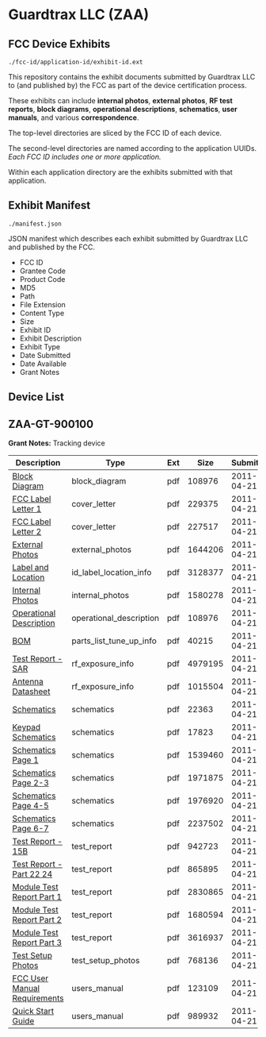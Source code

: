 # Guardtrax  LLC (ZAA)
## FCC Device Exhibits

```
./fcc-id/application-id/exhibit-id.ext
```

This repository contains the exhibit documents submitted by Guardtrax  LLC to (and published by) the FCC as part of the device certification process.

These exhibits can include **internal photos**, **external photos**, **RF test reports**, **block diagrams**, **operational descriptions**, **schematics**, **user manuals**, and various **correspondence**.

The top-level directories are sliced by the FCC ID of each device.

The second-level directories are named according to the application UUIDs. *Each FCC ID includes one or more application.*

Within each application directory are the exhibits submitted with that application. 

## Exhibit Manifest

```
./manifest.json
```

JSON manifest which describes each exhibit submitted by Guardtrax  LLC and published by the FCC.

- FCC ID
- Grantee Code
- Product Code
- MD5
- Path
- File Extension
- Content Type
- Size
- Exhibit ID
- Exhibit Description
- Exhibit Type
- Date Submitted
- Date Available
- Grant Notes

## Device List
## ZAA-GT-900100
**Grant Notes:** Tracking device

| Description | Type | Ext | Size | Submitted | Available |
| ----------- | ---- | --- | ---- | --------- | --------- |
| [Block Diagram](ZAA-GT-900100/f7cd9678d8cd6f50ca81aea8c50976b1/1451948.pdf) | block_diagram | pdf | 108976 | 2011-04-21 | 2011-04-21 |
| [FCC Label Letter 1](ZAA-GT-900100/f7cd9678d8cd6f50ca81aea8c50976b1/1451941.pdf) | cover_letter | pdf | 229375 | 2011-04-21 | 2011-04-21 |
| [FCC Label Letter 2](ZAA-GT-900100/f7cd9678d8cd6f50ca81aea8c50976b1/1451942.pdf) | cover_letter | pdf | 227517 | 2011-04-21 | 2011-04-21 |
| [External Photos](ZAA-GT-900100/f7cd9678d8cd6f50ca81aea8c50976b1/1451940.pdf) | external_photos | pdf | 1644206 | 2011-04-21 | 2011-04-21 |
| [Label and Location](ZAA-GT-900100/f7cd9678d8cd6f50ca81aea8c50976b1/1451964.pdf) | id_label_location_info | pdf | 3128377 | 2011-04-21 | 2011-04-21 |
| [Internal Photos](ZAA-GT-900100/f7cd9678d8cd6f50ca81aea8c50976b1/1451963.pdf) | internal_photos | pdf | 1580278 | 2011-04-21 | 2011-04-21 |
| [Operational Description](ZAA-GT-900100/f7cd9678d8cd6f50ca81aea8c50976b1/1451948.pdf) | operational_description | pdf | 108976 | 2011-04-21 | 2011-04-21 |
| [BOM](ZAA-GT-900100/f7cd9678d8cd6f50ca81aea8c50976b1/1451944.pdf) | parts_list_tune_up_info | pdf | 40215 | 2011-04-21 | 2011-04-21 |
| [Test Report - SAR](ZAA-GT-900100/f7cd9678d8cd6f50ca81aea8c50976b1/1451939.pdf) | rf_exposure_info | pdf | 4979195 | 2011-04-21 | 2011-04-21 |
| [Antenna Datasheet](ZAA-GT-900100/f7cd9678d8cd6f50ca81aea8c50976b1/1451980.pdf) | rf_exposure_info | pdf | 1015504 | 2011-04-21 | 2011-04-21 |
| [Schematics](ZAA-GT-900100/f7cd9678d8cd6f50ca81aea8c50976b1/1451946.pdf) | schematics | pdf | 22363 | 2011-04-21 | 2011-04-21 |
| [Keypad Schematics](ZAA-GT-900100/f7cd9678d8cd6f50ca81aea8c50976b1/1451949.pdf) | schematics | pdf | 17823 | 2011-04-21 | 2011-04-21 |
| [Schematics Page 1](ZAA-GT-900100/f7cd9678d8cd6f50ca81aea8c50976b1/1451968.pdf) | schematics | pdf | 1539460 | 2011-04-21 | 2011-04-21 |
| [Schematics Page 2-3](ZAA-GT-900100/f7cd9678d8cd6f50ca81aea8c50976b1/1451969.pdf) | schematics | pdf | 1971875 | 2011-04-21 | 2011-04-21 |
| [Schematics Page 4-5](ZAA-GT-900100/f7cd9678d8cd6f50ca81aea8c50976b1/1451970.pdf) | schematics | pdf | 1976920 | 2011-04-21 | 2011-04-21 |
| [Schematics Page 6-7](ZAA-GT-900100/f7cd9678d8cd6f50ca81aea8c50976b1/1451971.pdf) | schematics | pdf | 2237502 | 2011-04-21 | 2011-04-21 |
| [Test Report - 15B](ZAA-GT-900100/f7cd9678d8cd6f50ca81aea8c50976b1/1451937.pdf) | test_report | pdf | 942723 | 2011-04-21 | 2011-04-21 |
| [Test Report - Part 22 24](ZAA-GT-900100/f7cd9678d8cd6f50ca81aea8c50976b1/1451938.pdf) | test_report | pdf | 865895 | 2011-04-21 | 2011-04-21 |
| [Module Test Report Part 1](ZAA-GT-900100/f7cd9678d8cd6f50ca81aea8c50976b1/680668.pdf) | test_report | pdf | 2830865 | 2011-04-21 | 2011-04-21 |
| [Module Test Report Part 2](ZAA-GT-900100/f7cd9678d8cd6f50ca81aea8c50976b1/680633.pdf) | test_report | pdf | 1680594 | 2011-04-21 | 2011-04-21 |
| [Module Test Report Part 3](ZAA-GT-900100/f7cd9678d8cd6f50ca81aea8c50976b1/680634.pdf) | test_report | pdf | 3616937 | 2011-04-21 | 2011-04-21 |
| [Test Setup Photos](ZAA-GT-900100/f7cd9678d8cd6f50ca81aea8c50976b1/1451972.pdf) | test_setup_photos | pdf | 768136 | 2011-04-21 | 2011-04-21 |
| [FCC User Manual Requirements](ZAA-GT-900100/f7cd9678d8cd6f50ca81aea8c50976b1/1451943.pdf) | users_manual | pdf | 123109 | 2011-04-21 | 2011-04-21 |
| [Quick Start Guide](ZAA-GT-900100/f7cd9678d8cd6f50ca81aea8c50976b1/1451945.pdf) | users_manual | pdf | 989932 | 2011-04-21 | 2011-04-21 |
